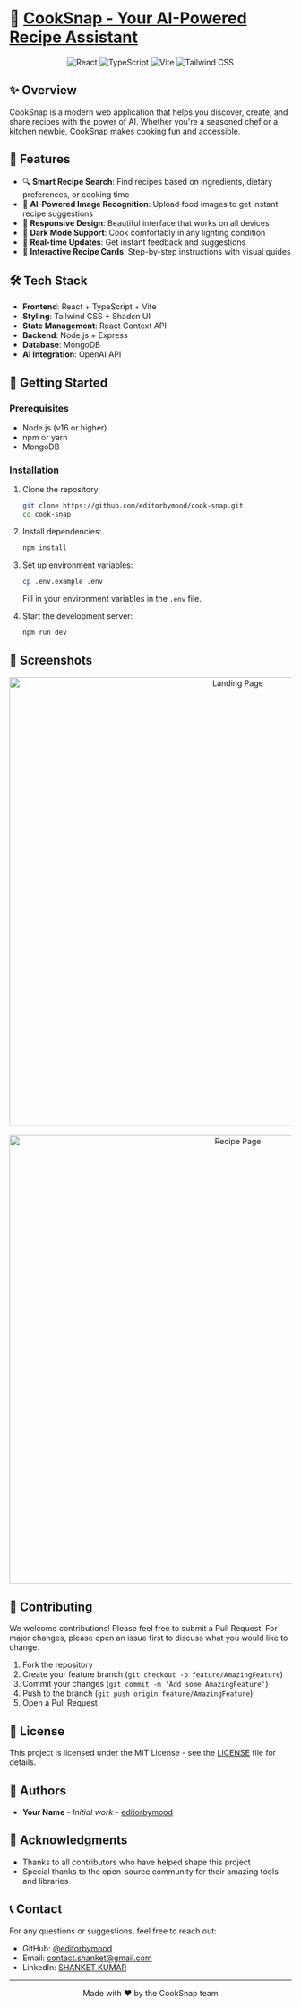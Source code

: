 # 🍳 [CookSnap - Your AI-Powered Recipe Assistant](https://cook-snap-two.vercel.app/)

<div align="center">
  <img src="https://img.shields.io/badge/React-20232A?style=for-the-badge&logo=react&logoColor=61DAFB" alt="React" />
  <img src="https://img.shields.io/badge/TypeScript-007ACC?style=for-the-badge&logo=typescript&logoColor=white" alt="TypeScript" />
  <img src="https://img.shields.io/badge/Vite-B73BFE?style=for-the-badge&logo=vite&logoColor=FFD62E" alt="Vite" />
  <img src="https://img.shields.io/badge/Tailwind_CSS-38B2AC?style=for-the-badge&logo=tailwind-css&logoColor=white" alt="Tailwind CSS" />
</div>

## ✨ Overview

CookSnap is a modern web application that helps you discover, create, and share recipes with the power of AI. Whether you're a seasoned chef or a kitchen newbie, CookSnap makes cooking fun and accessible.

## 🚀 Features

- 🔍 **Smart Recipe Search**: Find recipes based on ingredients, dietary preferences, or cooking time
- 📸 **AI-Powered Image Recognition**: Upload food images to get instant recipe suggestions
- 📱 **Responsive Design**: Beautiful interface that works on all devices
- 🌙 **Dark Mode Support**: Cook comfortably in any lighting condition
- 🔄 **Real-time Updates**: Get instant feedback and suggestions
- 📝 **Interactive Recipe Cards**: Step-by-step instructions with visual guides

## 🛠️ Tech Stack

- **Frontend**: React + TypeScript + Vite
- **Styling**: Tailwind CSS + Shadcn UI
- **State Management**: React Context API
- **Backend**: Node.js + Express
- **Database**: MongoDB
- **AI Integration**: OpenAI API

## 🚀 Getting Started

### Prerequisites

- Node.js (v16 or higher)
- npm or yarn
- MongoDB

### Installation

1. Clone the repository:
   ```bash
   git clone https://github.com/editorbymood/cook-snap.git
   cd cook-snap
   ```

2. Install dependencies:
   ```bash
   npm install
   ```

3. Set up environment variables:
   ```bash
   cp .env.example .env
   ```
   Fill in your environment variables in the `.env` file.

4. Start the development server:
   ```bash
   npm run dev
   ```

## 📸 Screenshots

<div align="center">
  <img src="https://media-hosting.imagekit.io/1ff3d7e329d44687/landing%20page.png.png?Expires=1840541525&Key-Pair-Id=K2ZIVPTIP2VGHC&Signature=XIABoYo1KbrCZEB6Aql5yhQQE7fdkJCGhZGC34Tz80XlR7esCDaBBPrOQBQo2BDQYCoAPsYlWpqFRFsBhodEcpXQFQW4BSc52tw7Vr-paDsYWdg0vQNkYVx5EzHq5kosW5C34RfPcnSJk-Nqlr71X~v2EanL-2MUDM6SCLELvK-ficHfHC57FzpVcTg6F9WuSG9NpgyisQJ3IzNDyBn5jOItPMCzemhTTPb0eYlVF1dGL9E-l81O2hN84NtkMomL5tBsO5weOnTyXnnHQ43EhgI8Bg5Viz5rckmRiyWt-8vMOMm7WY7VvnHbfNvq~zrJJsAi6x3GyNXeTL7SXimEoQ__" alt="Landing Page" width="800" />
  <br/><br/>
  <img src="https://media-hosting.imagekit.io/3b69e8ede3eb4909/reciepe%20page.png.png?Expires=1840541535&Key-Pair-Id=K2ZIVPTIP2VGHC&Signature=QMuMbz8aIKfmQToZGZyiyI2K224kUkZ6SieEPj34rk7T2L2EQWZ0oO40C0jgJ68yvr~Fmq3jEM5pRt8SxDJL6HWkB9Q3d6g-0~k1e941kLtr0LfV8s9-8SKzaQ08qezRDCT7uyMkWgiGwo2gEWfPNIfYdYjDN2pOFmNxjf5uPcneWNemdO9MdGOvDKvKu3LBT-gMD1Cxb~WF--xKZJOFoKHKKJe8PB~LOlonmETIgRPu8px8LahjT6odecu5~erSRnfSrcNm84Ie6vsjk~k0aYa6myMIicMfRgKvra-SngtN2tuVzqzQacP1odZl9v~FfYIsmdLxkdrb590FHgqomg__" alt="Recipe Page" width="800" />
</div>

## 🤝 Contributing

We welcome contributions! Please feel free to submit a Pull Request. For major changes, please open an issue first to discuss what you would like to change.

1. Fork the repository
2. Create your feature branch (`git checkout -b feature/AmazingFeature`)
3. Commit your changes (`git commit -m 'Add some AmazingFeature'`)
4. Push to the branch (`git push origin feature/AmazingFeature`)
5. Open a Pull Request

## 📝 License

This project is licensed under the MIT License - see the [LICENSE](LICENSE) file for details.

## 👥 Authors

- **Your Name** - *Initial work* - [editorbymood](https://github.com/editorbymood)

## 🙏 Acknowledgments

- Thanks to all contributors who have helped shape this project
- Special thanks to the open-source community for their amazing tools and libraries

## 📞 Contact

For any questions or suggestions, feel free to reach out:

- GitHub: [@editorbymood](https://github.com/editorbymood)
- Email: contact.shanket@gmail.com
- LinkedIn: [SHANKET KUMAR](https://www.linkedin.com/in/shanket-kumar-codeex/)

---

<div align="center">
  <p>Made with ❤️ by the CookSnap team</p>
</div>
